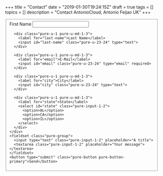 +++
title = "Contact"
date = "2019-01-30T19:24:15Z"
draft = true
tags = []
topics = []
description = "Contact AntonioCloud, Antonio Feijao UK"
+++

<form class="pure-form pure-form-stacked">
  <fieldset>
    <div class="pure-g">
      <div class="pure-u-1 pure-u-md-1-3">
        <label for="first-name">First Name</label>
        <input id="first-name" class="pure-u-23-24" type="text">
      </div>

      <div class="pure-u-1 pure-u-md-1-3">
        <label for="last-name">Last Name</label>
        <input id="last-name" class="pure-u-23-24" type="text">
      </div>

      <div class="pure-u-1 pure-u-md-1-3">
        <label for="email">E-Mail</label>
        <input id="email" class="pure-u-23-24" type="email" required>
      </div>

      <div class="pure-u-1 pure-u-md-1-3">
        <label for="city">City</label>
        <input id="city" class="pure-u-23-24" type="text">
      </div>

      <div class="pure-u-1 pure-u-md-1-3">
        <label for="state">State</label>
        <select id="state" class="pure-input-1-2">
          <option>AL</option>
          <option>CA</option>
          <option>IL</option>
        </select>
      </div>
    </div>
    <fieldset class="pure-group">
      <input type="text" class="pure-input-1-2" placeholder="A title">
      <textarea class="pure-input-1-2" placeholder="Your message"></textarea>
    </fieldset>
    <button type="submit" class="pure-button pure-button-primary">Send</button>
  </fieldset>
</form>
